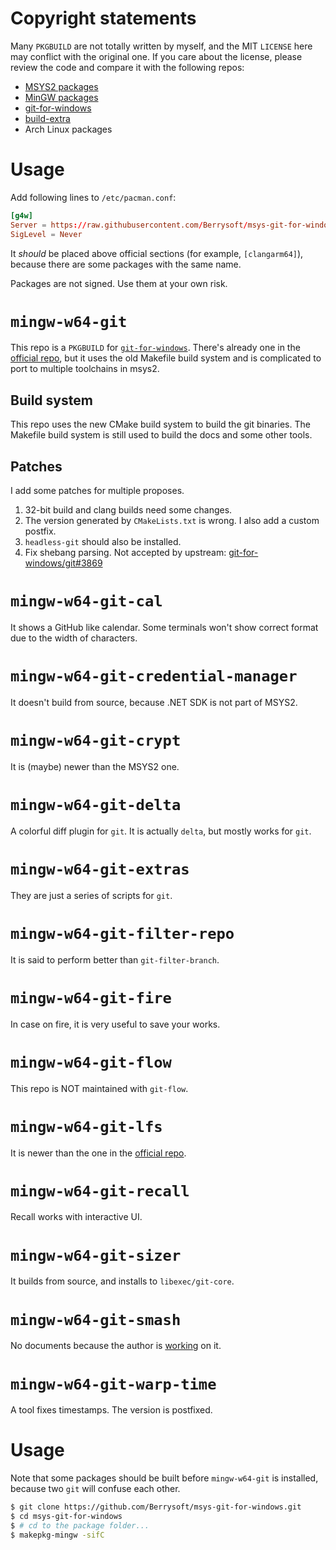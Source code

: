 # Copyright statements
Many `PKGBUILD` are not totally written by myself, and the MIT `LICENSE` here may conflict with the original one.
If you care about the license, please review the code and compare it with the following repos:

* [MSYS2 packages](https://github.com/msys2/MSYS2-packages)
* [MinGW packages](https://github.com/msys2/MINGW-packages)
* [git-for-windows](https://github.com/git-for-windows/MINGW-packages)
* [build-extra](https://github.com/git-for-windows/build-extra)
* Arch Linux packages

# Usage
Add following lines to `/etc/pacman.conf`:
``` conf
[g4w]
Server = https://raw.githubusercontent.com/Berrysoft/msys-git-for-windows/publish
SigLevel = Never
```
It *should* be placed above official sections (for example, `[clangarm64]`), because there are some packages with the same name.

Packages are not signed. Use them at your own risk.

# `mingw-w64-git`
This repo is a `PKGBUILD` for [`git-for-windows`](https://github.com/git-for-windows/).
There's already one in the [official repo](https://github.com/git-for-windows/MINGW-packages/tree/main/mingw-w64-git),
but it uses the old Makefile build system and is complicated to port to multiple toolchains in msys2.

## Build system
This repo uses the new CMake build system to build the git binaries.
The Makefile build system is still used to build the docs and some other tools.

## Patches
I add some patches for multiple proposes.

1. 32-bit build and clang builds need some changes.
2. The version generated by `CMakeLists.txt` is wrong. I also add a custom postfix.
4. `headless-git` should also be installed.
6. Fix shebang parsing. Not accepted by upstream: [git-for-windows/git#3869](https://github.com/git-for-windows/git/pull/3869)

# `mingw-w64-git-cal`
It shows a GitHub like calendar.
Some terminals won't show correct format due to the width of characters.

# `mingw-w64-git-credential-manager`
It doesn't build from source, because .NET SDK is not part of MSYS2.

# `mingw-w64-git-crypt`
It is (maybe) newer than the MSYS2 one.

# `mingw-w64-git-delta`
A colorful diff plugin for `git`.
It is actually `delta`, but mostly works for `git`.

# `mingw-w64-git-extras`
They are just a series of scripts for `git`.

# `mingw-w64-git-filter-repo`
It is said to perform better than `git-filter-branch`.

# `mingw-w64-git-fire`
In case on fire, it is very useful to save your works.

# `mingw-w64-git-flow`
This repo is NOT maintained with `git-flow`.

# `mingw-w64-git-lfs`
It is newer than the one in the [official repo](https://github.com/msys2/MINGW-packages/tree/master/mingw-w64-git-lfs).

# `mingw-w64-git-recall`
Recall works with interactive UI.

# `mingw-w64-git-sizer`
It builds from source, and installs to `libexec/git-core`.

# `mingw-w64-git-smash`
No documents because the author is [working](https://github.com/anthraxx/git-smash/issues/1) on it.

# `mingw-w64-git-warp-time`
A tool fixes timestamps. The version is postfixed.

# Usage
Note that some packages should be built before `mingw-w64-git` is installed,
because two `git` will confuse each other.

``` bash
$ git clone https://github.com/Berrysoft/msys-git-for-windows.git
$ cd msys-git-for-windows
$ # cd to the package folder...
$ makepkg-mingw -sifC
```

